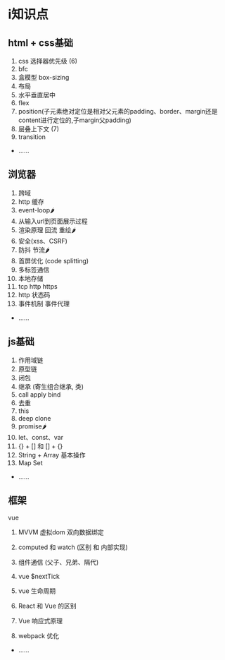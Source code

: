 # i知识点

## html + css基础
1. css 选择器优先级 (6)
2. bfc
3. 盒模型 box-sizing
4. 布局
5. 水平垂直居中
6. flex
7. position(子元素绝对定位是相对父元素的padding、border、margin还是content进行定位的,子margin父padding)
8. 层叠上下文 (7)
9. transition
- ......

## 浏览器
1. 跨域
2. http 缓存
3. event-loop🌶
4. 从输入url到页面展示过程
5. 渲染原理 回流 重绘🌶
6. 安全(xss、CSRF)
7. 防抖 节流🌶
8. 首屏优化 (code splitting)
9. 多标签通信
10. 本地存储
11. tcp http https
12. http 状态码
13. 事件机制 事件代理
- ......

## js基础
1. 作用域链
2. 原型链
3. 闭包
4. 继承 (寄生组合继承, 类)
5. call apply bind
6. 去重
7. this
8. deep clone
9. promise🌶
10. let、const、var
11. {} + []  和 [] + {}
12. String + Array 基本操作
13. Map Set
- ......

## 框架
vue
1. MVVM 虚拟dom 双向数据绑定
2. computed 和 watch (区别 和 内部实现)
3. 组件通信 (父子、兄弟、隔代)

1. vue $nextTick
4. vue 生命周期
5. React 和 Vue 的区别
6. Vue 响应式原理
8. webpack 优化
- ......

